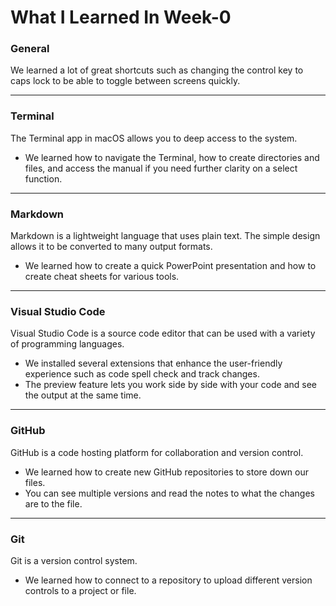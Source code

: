 # **What I Learned In Week-0**

### **General**
We learned a lot of great shortcuts such as changing the control key to caps lock to be able to toggle between screens quickly. 

---
### **Terminal**
The Terminal app in macOS allows you to deep access to the system. 
* We learned how to navigate the Terminal, how to create directories and files, and access the manual if you need further clarity on a select function. 

---
### **Markdown**
Markdown is a lightweight language that uses plain text. The simple design allows it to be converted to many output formats. 
* We learned how to create a quick PowerPoint presentation and how to create cheat sheets for various tools.

---
### **Visual Studio Code**
Visual Studio Code is a source code editor that can be used with a variety of programming languages. 
* We installed several extensions that enhance the user-friendly experience such as code spell check and track changes. 
* The preview feature lets you work side by side with your code and see the output at the same time.

---
### **GitHub**
GitHub is a code hosting platform for collaboration and version control. 
* We learned how to create new GitHub repositories to store down our files.
* You can see multiple versions and read the notes to what the changes are to the file.
  
---
### **Git**
Git is a version control system.
* We learned how to connect to a repository to upload different version controls to a project or file.